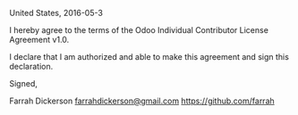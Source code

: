 United States, 2016-05-3

I hereby agree to the terms of the Odoo Individual Contributor License
Agreement v1.0.

I declare that I am authorized and able to make this agreement and sign this
declaration.

Signed,

Farrah Dickerson farrahdickerson@gmail.com https://github.com/farrah